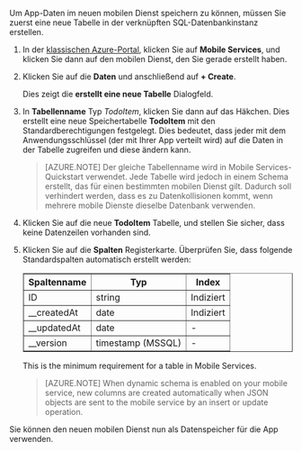 Um App-Daten im neuen mobilen Dienst speichern zu können, müssen Sie zuerst eine neue Tabelle in der verknüpften SQL-Datenbankinstanz erstellen.

1. In der [klassischen Azure-Portal](https://manage.windowsazure.com/), klicken Sie auf **Mobile Services**, und klicken Sie dann auf den mobilen Dienst, den Sie gerade erstellt haben.

2. Klicken Sie auf die **Daten** und anschließend auf **+ Create**.

    Dies zeigt die **erstellt eine neue Tabelle** Dialogfeld.

3. In **Tabellenname** Typ _TodoItem_, klicken Sie dann auf das Häkchen. Dies erstellt eine neue Speichertabelle **TodoItem** mit den Standardberechtigungen festgelegt. Dies bedeutet, dass jeder mit dem Anwendungsschlüssel (der mit Ihrer App verteilt wird) auf die Daten in der Tabelle zugreifen und diese ändern kann. 

    >[AZURE.NOTE] Der gleiche Tabellenname wird in Mobile Services-Quickstart verwendet. Jede Tabelle wird jedoch in einem Schema erstellt, das für einen bestimmten mobilen Dienst gilt. Dadurch soll verhindert werden, dass es zu Datenkollisionen kommt, wenn mehrere mobile Dienste dieselbe Datenbank verwenden.

4. Klicken Sie auf die neue **TodoItem** Tabelle, und stellen Sie sicher, dass keine Datenzeilen vorhanden sind.

5. Klicken Sie auf die **Spalten** Registerkarte. Überprüfen Sie, dass folgende Standardspalten automatisch erstellt werden: 
    
    <table border="1" cellpadding="10">
    <tr>
    <th>Spaltenname</th>
    <th>Typ</th>
    <th>Index</th>
    </tr>
    <tr>
    <td>ID</td>
    <td>string</td>
    <td>Indiziert</td>
    </tr>
    <tr>
    <td>__createdAt</td>
    <td>date</td>
    <td>Indiziert</td>
    </tr>
    <tr>
    <td>__updatedAt</td>
    <td>date</td>
    <td><font color="transparent">-</font></td>
    </tr>
    <tr>
    <td>__version</td>
    <td>timestamp (MSSQL)</td>
    <td><font color="transparent">-</font></td>
    </tr>   
    </table>    
        

    This is the minimum requirement for a table in Mobile Services. 

    > [AZURE.NOTE] When dynamic schema is enabled on your mobile service, new columns are created automatically when JSON objects are sent to the mobile service by an insert or update operation.

Sie können den neuen mobilen Dienst nun als Datenspeicher für die App verwenden.



